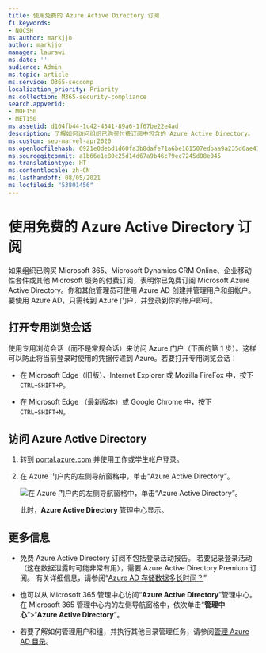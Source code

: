 ```yaml
---
title: 使用免费的 Azure Active Directory 订阅
f1.keywords:
- NOCSH
ms.author: markjjo
author: markjjo
manager: laurawi
ms.date: ''
audience: Admin
ms.topic: article
ms.service: O365-seccomp
localization_priority: Priority
ms.collection: M365-security-compliance
search.appverid:
- MOE150
- MET150
ms.assetid: d104fb44-1c42-4541-89a6-1f67be22e4ad
description: 了解如何访问组织已购买付费订阅中包含的 Azure Active Directory。
ms.custom: seo-marvel-apr2020
ms.openlocfilehash: 6921e0debd1d60fa3b8dafe71a6be161507edbaa9a235d6ae41fcf1eefd1178c
ms.sourcegitcommit: a1b66e1e80c25d14d67a9b46c79ec7245d88e045
ms.translationtype: HT
ms.contentlocale: zh-CN
ms.lasthandoff: 08/05/2021
ms.locfileid: "53801456"
---
```

# <a name="use-your-free-azure-active-directory-subscription"></a>使用免费的 Azure Active Directory 订阅

如果组织已购买 Microsoft 365、Microsoft Dynamics CRM Online、企业移动性套件或其他 Microsoft 服务的付费订阅，表明你已免费订阅 Microsoft Azure Active Directory。你和其他管理员可使用 Azure AD 创建并管理用户和组帐户。要使用 Azure AD，只需转到 Azure 门户，并登录到你的帐户即可。

## <a name="open-a-private-browsing-session"></a>打开专用浏览会话

使用专用浏览会话（而不是常规会话）来访问 Azure 门户（下面的第 1 步）。这样可以防止将当前登录时使用的凭据传递到 Azure。若要打开专用浏览会话：

- 在 Microsoft Edge（旧版）、Internet Explorer 或 Mozilla FireFox 中，按下 `CTRL+SHIFT+P`。

- 在 Microsoft Edge （最新版本）或 Google Chrome 中，按下 `CTRL+SHIFT+N`。

## <a name="access-azure-active-directory"></a>访问 Azure Active Directory

1. 转到 [portal.azure.com](https://portal.azure.com) 并使用工作或学生帐户登录。

2. 在 Azure 门户内的左侧导航窗格中，单击“Azure Active Directory”。

    ![在 Azure 门户内的左侧导航窗格中，单击“Azure Active Directory”。](../media/97d2d72f-ac20-46ab-898c-851f6009b453.png)

    此时，**Azure Active Directory** 管理中心显示。

## <a name="more-information"></a>更多信息

- 免费 Azure Active Directory 订阅不包括登录活动报告。 若要记录登录活动（这在数据泄露时可能非常有用），需要 Azure Active Directory Premium 订阅。 有关详细信息，请参阅“[Azure AD 存储数据多长时间？](/azure/active-directory/reports-monitoring/reference-reports-data-retention#how-long-does-azure-ad-store-the-data)”

- 也可以从 Microsoft 365 管理中心访问“**Azure Active Directory**”管理中心。在 Microsoft 365 管理中心内的左侧导航窗格中，依次单击“**管理中心**”\>“**Azure Active Directory**”。

- 若要了解如何管理用户和组，并执行其他目录管理任务，请参阅[管理 Azure AD 目录](/azure/active-directory/active-directory-administer)。